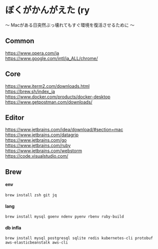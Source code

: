# ぼくがかんがえた (ry
〜 Macがある日突然ぶっ壊れてもすぐ環境を復活させるために 〜

## Common
https://www.opera.com/ja  
https://www.google.com/intl/ja_ALL/chrome/  

## Core
https://www.iterm2.com/downloads.html  
https://brew.sh/index_ja  
https://www.docker.com/products/docker-desktop  
https://www.getpostman.com/downloads/  

## Editor
https://www.jetbrains.com/idea/download/#section=mac  
https://www.jetbrains.com/datagrip  
https://www.jetbrains.com/go  
https://www.jetbrains.com/ruby  
https://www.jetbrains.com/webstorm  
https://code.visualstudio.com/  

## Brew
#### env
```
brew install zsh git jq 
```

#### lang
```
brew install mysql goenv ndenv pyenv rbenv ruby-build
```

#### db infla
```
brew install mysql postgresql sqlite redis kubernetes-cli protobuf aws-elasticbeanstalk aws-cli
```

